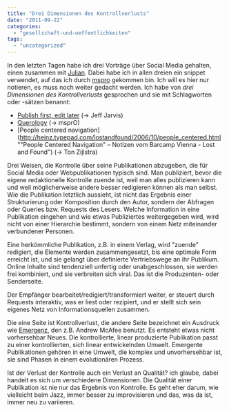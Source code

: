 ```yaml
---
title: "Drei Dimensionen des Kontrollverlusts"
date: "2011-09-22"
categories: 
  - "gesellschaft-und-oeffentlichkeiten"
tags: 
  - "uncategorized"
---
```


In den letzten Tagen habe ich drei Vorträge über Social Media gehalten, einen zusammen mit [Julian](http://julian.mur.at/blog/julian-ausserhofer/ "B00MBL1TZ. – Julian Ausserhofer"). Dabei habe ich in allen dreien ein snippet verwendet, auf das ich durch [mspro](http://mspr0.de/ "H I E R") gekommen bin. Ich will es hier nur notieren, es muss noch weiter gedacht werden. Ich habe von _drei Dimensionen des Kontrollverlusts_ gesprochen und sie mit Schlagworten oder -sätzen benannt:

- [Publish first, edit later](http://www.guardian.co.uk/media/2008/aug/18/1 "Are editors a luxury that we can do without? | Media | The Guardian") (-> Jeff Jarvis)
- [Querology](://ctrl-verlust.net/category/queryology/ "Queryology | ctrl+verlust") (-> msprO)
- [People centered navigation](http://heinz.typepad.com/lostandfound/2006/10/people_centered.html ""People Centered Navigation" – Notizen vom Barcamp Vienna - Lost and Found") (-> Ton Zijlstra)

Drei Weisen, die Kontrolle über seine Publikationen abzugeben, die für Social Media oder Webpublikationen typisch sind. Man publiziert, bevor die eigene redaktionelle Kontrolle zuende ist, weil man alles publizieren kann und weil möglicherweise andere besser redigieren können als man selbst. Wie die Publikation letztlich aussieht, ist nicht das Ergebnis einer Strukturierung oder Komposition durch den Autor, sondern der Abfragen oder Queries bzw. Requests des Lesers. Welche Information in eine Publikation eingehen und wie etwas Publiziertes weitergegeben wird, wird nicht von einer Hierarchie bestimmt, sondern von einem Netz miteinander verbundener Personen.

Eine herkömmliche Publikation, z.B. in einem Verlag, wird "zuende" redigiert, die Elemente werden zusammengesetzt, bis eine optimale Form erreicht ist, und sie gelangt über definierte Vertriebswege an ihr Publikum. Online Inhalte sind tendenziell unfertig oder unabgeschlossen, sie werden frei kombiniert, und sie verbreiten sich viral. Das ist die Produzenten- oder Senderseite.

Der Empfänger bearbeitet/redigiert/transformiert weiter, er steuert durch Requests interaktiv, was er liest oder rezipiert, und er stellt sich sein eigenes Netz von Informationsquellen zusammen.

Die eine Seite ist Kontrollverlust, die andere Seite bezeichnet ein Ausdruck wie [Emergenz](http://andrewmcafee.org/2006/05/enterprise_20_version_20/ "Enterprise 2.0, version 2.0"), den z.B. Andrew McAfee benutzt. Es entsteht etwas nicht vorhersehbar Neues. Die kontrollierte, linear produzierte Publikation passt zu einer kontrollierten, sich linear entwickelnden Umwelt. Emergente Publikationen gehören in eine Umwelt, die komplex und unvorhersehbar ist, sie sind Phasen in einem evolutionären Prozess.

Ist der Verlust der Kontrolle auch ein Verlust an Qualität? ich glaube, dabei handelt es sich um verschiedene Dimensionen. Die Qualität einer Publikation ist nie nur das Ergebnis von Kontrolle. Es geht eher darum, wie vielleicht beim Jazz, immer besser zu improvisieren und das, was da ist, immer neu zu variieren.
